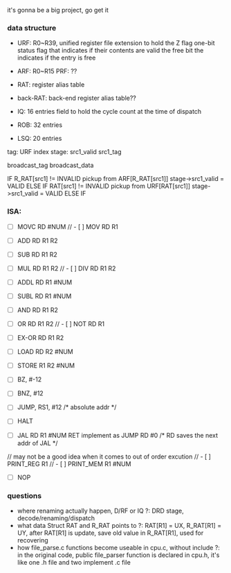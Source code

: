 it's gonna be a big project, go get it

### data structure
- URF: R0~R39, unified register file
    extension to hold the Z flag
    one-bit status flag that indicates if their contents are valid
    the free bit the indicates if the entry is free
- ARF: R0~R15
    PRF: ??
- RAT: register alias table
- back-RAT: back-end register alias table??

- IQ: 16 entries
    field to hold the cycle count at the time of dispatch
- ROB: 32 entries
- LSQ: 20 entries

tag: URF index
stage: src1_valid src1_tag

broadcast_tag
broadcast_data

IF R_RAT[src1] != INVALID
    pickup from ARF[R_RAT[src1]]
    stage->src1_valid = VALID
ELSE IF RAT[src1] != INVALID
    pickup from URF[RAT[src1]]
    stage->src1_valid = VALID
ELSE IF

### ISA:
- [ ] MOVC RD #NUM
// - [ ] MOV RD R1

- [ ] ADD RD R1 R2
- [ ] SUB RD R1 R2
- [ ] MUL RD R1 R2
// - [ ] DIV RD R1 R2
- [ ] ADDL RD R1 #NUM
- [ ] SUBL RD R1 #NUM

- [ ] AND RD R1 R2
- [ ] OR RD R1 R2
// - [ ] NOT RD R1
- [ ] EX-OR RD R1 R2

- [ ] LOAD RD R2 #NUM
- [ ] STORE R1 R2 #NUM

- [ ] BZ, #-12
- [ ] BNZ, #12
- [ ] JUMP, RS1, #12 /* absolute addr */
- [ ] HALT
- [ ] JAL RD R1 #NUM
        RET implement as JUMP RD #0 /* RD saves the next addr of JAL */

// may not be a good idea when it comes to out of order excution
// - [ ] PRINT_REG R1
// - [ ] PRINT_MEM R1 #NUM
- [ ] NOP

### questions
- where renaming actually happen, D/RF or IQ ?:
  DRD stage, decode/renaming/dispatch
- what data Struct RAT and R_RAT points to ?:
  RAT[R1] = UX, R_RAT[R1] = UY, after RAT[R1] is update, save old value in R_RAT[R1], used for recovering
- how file_parse.c functions become useable in cpu.c, without include ?:
    in the original code, public file_parser function is declared in cpu.h, it's like one .h file and two implement .c file
